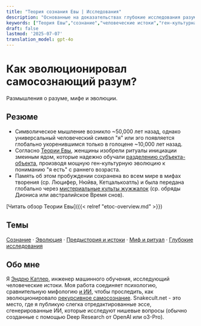 ```yaml
---
title: "Теория сознания Евы | Исследования"
description: "Основанные на доказательствах глубокие исследования разума, мифа и ген-культурной коэволюции. Углубленный анализ примитивного культа змей."
keywords: ["Теория Евы","сознание","человеческие истоки","ген-культурная коэволюция","психометрия","векторы разума"]
draft: false
lastmod: '2025-07-07'
translation_model: gpt-4o
---
```


# Как эволюционировал самосознающий разум?
Размышления о разуме, мифе и эволюции.

## Резюме

*   Символическое мышление возникло ~50,000 лет назад, однако универсальный человеческий символ "я" или эго появляется глобально укоренившимся только в голоцене ~10,000 лет назад.
*   Согласно [Теории Евы](https://www.vectorsofmind.com/p/eve-theory-of-consciousness-v3), женщины изобрели ритуалы инициации змеиным ядом, которые надежно обучали [разделению субъекта-объекта](https://www.vectorsofmind.com/p/the-origins-of-human-consciousness), производя мощную ген-культурную эволюцию к пониманию "я есть" с раннего возраста.
*   Память об этом пробуждении сохранена во всем мире в мифах творения (ср. Люцифер, Нюйва, Кетцалькоатль) и была передана глобально через [мистериальные культы жужжалок](https://www.vectorsofmind.com/p/the-bullroarer-much-more-than-you) (ср. обряды Диониса или австралийское Время снов).

[Читать обзор Теории Евы]({{< relref "etoc-overview.md" >}}) <!-- CTA -->

## Темы
[Сознание](/tags/consciousness/) · [Эволюция](/tags/evolution/) · [Предыстория и истоки](/tags/prehistory/) · [Миф и ритуал](/tags/mythology/) · [Глубокие исследования](/tags/deep-research/)

## Обо мне
Я [Эндрю Катлер](https://substack.com/@vectors?utm_source=user-menu), инженер машинного обучения, исследующий человеческие истоки.
Моя работа соединяет психологию, сравнительную мифологию [и ИИ](https://www.vectorsofmind.com/p/the-ai-basis-of-the-eve-theory-of), чтобы проследить, как эволюционировало [рекурсивное самосознание](https://www.vectorsofmind.com/p/deja-you-the-recursive-construction).
Snakecult.net - это место, где я публикую слегка отредактированные эссе, сгенерированные ИИ, которые исследуют нишевые вопросы (обычно созданные с помощью Deep Research от OpenAI или o3-Pro). 